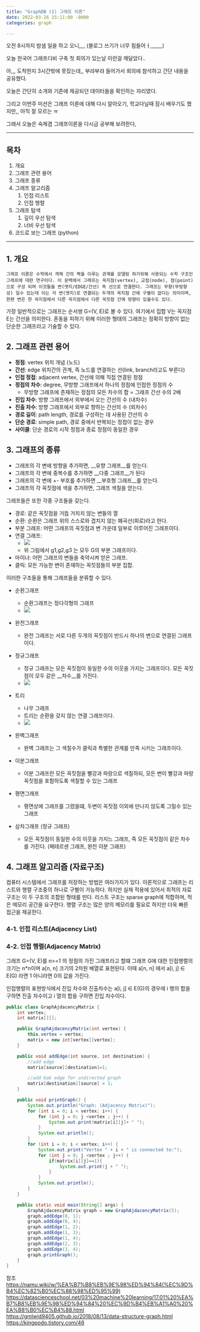 ```yaml
---
title: "GraphDB (1) 그래프 이론"
date: 2022-03-26 15:11:00 -0000 
categories: graph

---
```


오전 8시까지 밤샘 일을 하고 오니,,,, (블로그 쓰기가 너무 힘들어ㅓ,,,,,,,,)

오늘 한국어 그래프디비 구축 첫 회의가 있는날 이란걸 깨달았다..

아,,, 도착한지 3시간밖에 못잤는데,, 부랴부랴 들어가서 회의에 참석하고 간단 내용을 공유했다.

오늘은 간단히 소개와 기존에 제공되던 데이터들을 확인하는 자리였다. 

그리고 이번주 미션은 그래프 이론에 대해 다시 알아오기, 학교다닐때 잠시 배우기도 했지만,, 아직 잘 모르는 ㅠ

그래서 오늘은 숙제겸 그래프이론을 다시금 공부해 보려한다,


--------------

## 목차
1. 개요
2. 그래프 관련 용어
3. 그래프 종류
4. 그래프 알고리즘
   1. 인접 리스트
   2. 인접 행렬
5. 그래프 탐색
   1. 깊이 우선 탐색
   2. 너비 우선 탐색
6. 코드로 보는 그래프 (python)

-----

## 1. 개요
```
그래프 이론은 수학에서 객체 간의 짝을 이루는 관계를 모델링 하기위해 사용되는 수학 구조인 그래프에 대한 연구이다. 이 문맥에서 그래프는 꼭지점(vertex), 교점(node), 점(point) 으로 구성 되며 이것들을 변(엣지/EDGE/간선) 즉 선으로 연결한다. 그래프는 무향(무방향성) 일수 있는데 이는 각 변(엣지)로 연결되는 두개의 꼭지점 간에 구별이 없다는 의미이며, 한편 변은 한 꼭지점에서 다른 꼭지점에서 다른 꼭짓점 간에 방향이 있을수도 있다. 
```
가장 일반적으로는 그래프는 순서쌍 G=(V, E)로 볼 수 있다. 여기에서 집합 V는 꼭지점 E는 간선을 의미한다. 혼동을 피하기 위해 이러한 형태의 그래프는 정확히 방향이 없는 단순한 그래프라고 기술할 수 있다.

## 2. 그래프 관련 용어
- __정점__: vertex 위치 개념 (노드)
- __간선__: edge 위치간의 관계, 즉 노드를 연결하는 선(link, branch라고도 부른다)
- __인접 정접__: adjacent vertex, 간선에 의해 직접 연결된 정점
- __정접의 차수__: degree, 무방향 그래프에서 하나의 정점에 인접한 정점의 수 
  - 무방향 그래프에 존재하는 정점의 모든 차수의 합 = 그래프 간선 수의 2배
- __진입 차수__: 방향 그래프에서 외부에서 오는 간선의 수 (내차수)
- __진출 차수__: 방향 그래프에서 외부로 향하는 간선의 수 (외차수)
- __경로 길이__: path length, 경로를 구성하는 데 사용된 간선의 수
- __단순 경로__: simple path, 경로 중에서 반복되는 정접이 없는 경우
- __사이클__: 단순 경로의 시작 정점과 종료 정점이 동일한 경우 

## 3. 그래프의 종류
- 그래프의 각 변에 방향을 추가하면, __유향 그래프__를 얻는다.
- 그래프의 각 변에 중복수를 추가하면 __다중 그래프__가 된다
- 그래프의 각 변에 +- 부호를 추가하면 __부호형 그래프__를 얻는다.
- 그래프의 각 꼭짓점에 색을 추가하면, 그래프 색칠을 얻는다.

그래프들은 또한 각종 구조들을 갖는다.
- 경로: 같은 꼭짓점을 거듭 거치치 않는 변들의 열
- 순환: 순환은 그래프 위의 스스로와 겹치지 않는 폐곡선(회로)라고 한다.
- 부분 그래프: 어떤 그래프의 꼭짓점과 변 가운데 일부로 이루어진 그래프이다.
- 연결 그래프: 
  - ![](https://upload.wikimedia.org/wikipedia/commons/thumb/0/08/Teilgraphenbeziehungen.svg/900px-Teilgraphenbeziehungen.svg.png)
  - 위 그림에서 g1,g2,g3 는 모두 G의 부분 그래프이다.
- 마이너: 어떤 그래프의 변들을 축약시켜 얻은 그래프.
- 클릭: 모든 가능한 변이 존재하는 꼭짓점들의 부분 집합.

이러한 구조들을 통해 그래프들을 분류할 수 있다.
- 순환그래프
  - 순환그래프는 정다각형의 그래프 
  - ![](https://upload.wikimedia.org/wikipedia/commons/thumb/f/f6/Undirected_6_cycle.svg/330px-Undirected_6_cycle.svg.png)


- 완전그래프
  - 완전 그래프는 서로 다른 두개의 꼭짓점이 반드시 하나의 변으로 연결된 그래프이다.

- 정규그래프
  - 정규 그래프는 모든 꼭짓점이 동일한 수의 이웃을 가지는 그래프이다. 모든 꼭짓점이 모두 같은 __차수__를 가진다.
  - ![](https://upload.wikimedia.org/wikipedia/commons/thumb/4/48/Petersen_graph_blue.svg/330px-Petersen_graph_blue.svg.png)

- 트리
  - 나무 그래프
  - 트리는 순환을 갖지 않는 연결 그래프이다.
  - ![](https://gmlwjd9405.github.io/images/data-structure-graph/graph-vs-tree.png)

- 완벽그래프 
  - 완벽 그래프는 그 색칠수가 클릭과 특별한 관계를 만족 시키는 그래프이다.
- 이분그래프
  - 이분 그래프란 모든 꼭짓점을 빨강과 파랑으로 색칠하되, 모든 변이 빨강과 파랑 꼭짓점을 포함하도록 색칠할 수 있는 그래프
- 평면그래프
  - 평면상에 그래프를 그렸을떄, 두변이 꼭짓점 이외에 만나지 않도록 그릴수 있는 그래프
- 삼차그래프 (정규 그래프)
  - 모든 꼭짓점이 동일한 수의 이웃을 가지느 그래프, 즉 모든 꼭짓점이 같은 차수를 가진다. (페테르센 그래프, 완전 이분 그래프)


## 4. 그래프 알고리즘 (자료구조)
컴퓨터 시스템에서 그래프를 저장하는 방법은 여러가지가 있다. 
이론적으로 그래프는 리스트와 행렬 구조중의 하나로 구별이 가능하다. 하지만 실제 적용에 있어서 최적의 자료구조는 이 두 구조의 조합된 형태를 띤다. 
리스트 구조는 sparse graph에 적합하며, 적은 메모리 공간을 요구한다.
행렬 구조는 많은 양의 메모리를 필요로 하지만 더욱 빠른 접근을 제공한다.

### 4-1. 인접 리스트(Adjacency List)
### 4-2. 인접 행렬(Adjacency Matrix)

그래프 G=(V, E)를 n>=1 의 정점의 가진 그래프라고 할떄 그래프 G에 대한 인접행렬의 크기는 n*n이며 a[n, n] 크기의 2차원 배열로 표현된다.
이때 a[n, n] 에서 a[i, j] ∈ E(G) 라면 1 아니라면 0의 값을 가진다.

인접행렬의 표현방식에서 진입 차수와 진출차수는 a[i, j] ∈ E(G)의 경우에 i 행의 합을 구하면 진출 차수이고 i 열의 합을 구하면 진입 차수이다.


```java
public class GraphAjdacencyMatrix {
    int vertex;
    int matrix[][];

    public GraphAjdacencyMatrix(int vertex) {
        this.vertex = vertex;
        matrix = new int[vertex][vertex];
    }

    public void addEdge(int source, int destination) {
        //add edge
        matrix[source][destination]=1;

        //add bak edge for undirected graph
        matrix[destination][source] = 1;
    }

    public void printGraph() {
        System.out.println("Graph: (Adjacency Matrix)");
        for (int i = 0; i < vertex; i++) {
            for (int j = 0; j <vertex ; j++) {
                System.out.print(matrix[i][j]+ " ");
            }
            System.out.println();
        }
        for (int i = 0; i < vertex; i++) {
            System.out.print("Vertex " + i + " is connected to:");
            for (int j = 0; j <vertex ; j++) {
                if(matrix[i][j]==1){
                    System.out.print(j + " ");
                }
            }
            System.out.println();
        }
    }

    public static void main(String[] args) {
        GraphAjdacencyMatrix graph = new GraphAjdacencyMatrix(5);
        graph.addEdge(0, 1);
        graph.addEdge(0, 4);
        graph.addEdge(1, 2);
        graph.addEdge(1, 3);
        graph.addEdge(1, 4);
        graph.addEdge(2, 3);
        graph.addEdge(3, 4);
        graph.printGraph();
    }
}
```

참조
https://namu.wiki/w/%EA%B7%B8%EB%9E%98%ED%94%84(%EC%9D%B4%EC%82%B0%EC%88%98%ED%95%99)
https://datascienceschool.net/03%20machine%20learning/17.01%20%EA%B7%B8%EB%9E%98%ED%94%84%20%EC%9D%B4%EB%A1%A0%20%EA%B8%B0%EC%B4%88.html
https://gmlwjd9405.github.io/2018/08/13/data-structure-graph.html
https://kingpodo.tistory.com/46